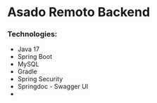 # Asado Remoto Backend

### Technologies:
- Java 17
- Spring Boot
- MySQL
- Gradle
- Spring Security
- Springdoc - Swagger UI
- 
